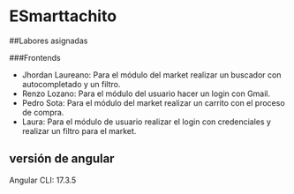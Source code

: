 # ESmarttachito

##Labores asignadas

###Frontends
- Jhordan Laureano: Para el módulo del market realizar un buscador con autocompletado y un filtro. 
- Renzo Lozano: Para el módulo del usuario hacer un login con Gmail.
- Pedro Sota: Para el módulo del market realizar un carrito con el proceso de compra. 
- Laura: Para el módulo de usuario realizar el login con credenciales y realizar un filtro para el market.

## versión de angular
Angular CLI: 17.3.5